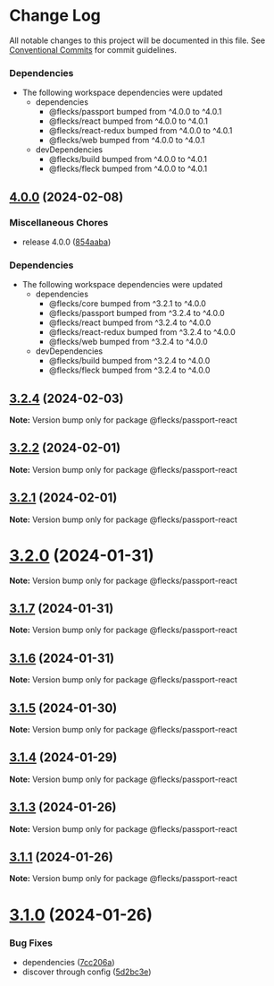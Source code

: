 # Change Log

All notable changes to this project will be documented in this file.
See [Conventional Commits](https://conventionalcommits.org) for commit guidelines.

### Dependencies

* The following workspace dependencies were updated
  * dependencies
    * @flecks/passport bumped from ^4.0.0 to ^4.0.1
    * @flecks/react bumped from ^4.0.0 to ^4.0.1
    * @flecks/react-redux bumped from ^4.0.0 to ^4.0.1
    * @flecks/web bumped from ^4.0.0 to ^4.0.1
  * devDependencies
    * @flecks/build bumped from ^4.0.0 to ^4.0.1
    * @flecks/fleck bumped from ^4.0.0 to ^4.0.1

## [4.0.0](https://github.com/cha0s/flecks/compare/passport-react-v3.2.4...passport-react-v4.0.0) (2024-02-08)


### Miscellaneous Chores

* release 4.0.0 ([854aaba](https://github.com/cha0s/flecks/commit/854aaba82b7db5f04ddc42e3532e2f8211b1d536))


### Dependencies

* The following workspace dependencies were updated
  * dependencies
    * @flecks/core bumped from ^3.2.1 to ^4.0.0
    * @flecks/passport bumped from ^3.2.4 to ^4.0.0
    * @flecks/react bumped from ^3.2.4 to ^4.0.0
    * @flecks/react-redux bumped from ^3.2.4 to ^4.0.0
    * @flecks/web bumped from ^3.2.4 to ^4.0.0
  * devDependencies
    * @flecks/build bumped from ^3.2.4 to ^4.0.0
    * @flecks/fleck bumped from ^3.2.4 to ^4.0.0

## [3.2.4](https://github.com/cha0s/flecks/compare/v3.2.3...v3.2.4) (2024-02-03)

**Note:** Version bump only for package @flecks/passport-react





## [3.2.2](https://github.com/cha0s/flecks/compare/v3.2.1...v3.2.2) (2024-02-01)

**Note:** Version bump only for package @flecks/passport-react





## [3.2.1](https://github.com/cha0s/flecks/compare/v3.2.0...v3.2.1) (2024-02-01)

**Note:** Version bump only for package @flecks/passport-react





# [3.2.0](https://github.com/cha0s/flecks/compare/v3.1.8...v3.2.0) (2024-01-31)

**Note:** Version bump only for package @flecks/passport-react





## [3.1.7](https://github.com/cha0s/flecks/compare/v3.1.6...v3.1.7) (2024-01-31)

**Note:** Version bump only for package @flecks/passport-react





## [3.1.6](https://github.com/cha0s/flecks/compare/v3.1.5...v3.1.6) (2024-01-31)

**Note:** Version bump only for package @flecks/passport-react





## [3.1.5](https://github.com/cha0s/flecks/compare/v3.1.4...v3.1.5) (2024-01-30)

**Note:** Version bump only for package @flecks/passport-react





## [3.1.4](https://github.com/cha0s/flecks/compare/v3.1.3...v3.1.4) (2024-01-29)

**Note:** Version bump only for package @flecks/passport-react





## [3.1.3](https://github.com/cha0s/flecks/compare/v3.1.1...v3.1.3) (2024-01-26)

**Note:** Version bump only for package @flecks/passport-react





## [3.1.1](https://github.com/cha0s/flecks/compare/v3.1.0...v3.1.1) (2024-01-26)

**Note:** Version bump only for package @flecks/passport-react





# [3.1.0](https://github.com/cha0s/flecks/compare/v1.4.1...v3.1.0) (2024-01-26)


### Bug Fixes

* dependencies ([7cc206a](https://github.com/cha0s/flecks/commit/7cc206ae6dfc627e2ad7343fdae2df9290bf8b56))
* discover through config ([5d2bc3e](https://github.com/cha0s/flecks/commit/5d2bc3ee0734ad19d0adcae79fd965d7f93cb6fd))
